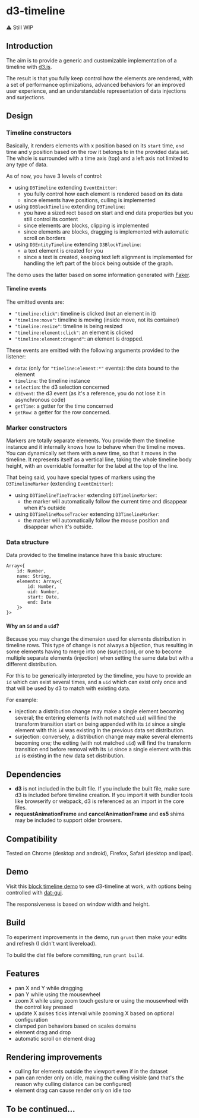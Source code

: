 # d3-timeline

:warning: Still WIP

## Introduction

The aim is to provide a generic and customizable implementation of a timeline with [d3.js](http://d3js.org/). 

The result is that you fully keep control how the elements are rendered, with a set of performance optimizations, advanced behaviors for an improved user experience, and an understandable representation of data injections and surjections.


## Design

### Timeline constructors

Basically, it renders elements with x position based on its `start` time, `end` time and y position based on the row it belongs to in the provided data set. The whole is surrounded with a time axis (top) and a left axis not limited to any type of data.

As of now, you have 3 levels of control:

 - using `D3Timeline` extending `EventEmitter`: 
   - you fully control how each element is rendered based on its data
   - since elements have positions, culling is implemented
 - using `D3BlockTimeline` extending `D3Timeline`:
   - you have a sized rect based on start and end data properties but you still control its content
   - since elements are blocks, clipping is implemented
   - since elements are blocks, dragging is implemented with automatic scroll on borders
 - using `D3EntityTimeline` extending `D3BlockTimeline`:
   - a text element is created for you
   - since a text is created, keeping text left alignment is implemented for handling the left part of the block being outside of the graph.

The demo uses the latter based on some information generated with [Faker](https://www.npmjs.com/package/Faker).

#### Timeline events

The emitted events are:

 - `"timeline:click"`: timeline is clicked (not an element in it)
 - `"timeline:move"`: timeline is moving (inside move, not its container)
 - `"timeline:resize"`: timeline is being resized
 - `"timeline:element:click"`: an element is clicked
 - `"timeline:element:dragend"`: an element is dropped.

These events are emitted with the following arguments provided to the listener:
 - `data`: (only for `"timeline:element:*"` events): the data bound to the element
 - `timeline`: the timeline instance
 - `selection`: the d3 selection concerned
 - `d3Event`: the d3 event (as it's a reference, you do not lose it in asynchronous code)
 - `getTime`: a getter for the time concerned
 - `getRow`: a getter for the row concerned.

 
### Marker constructors

Markers are totally separate elements. You provide them the timeline instance and it internally knows how to behave when the timeline moves. You can dynamically set them with a new time, so that it moves in the timeline. It represents itself as a vertical line, taking the whole timeline body height, with an overridable formatter for the label at the top of the line.

That being said, you have special types of markers using the `D3TimelineMarker` (extending `EventEmitter`):
 - using `D3TimelineTimeTracker` extending `D3TimelineMarker`:
   - the marker will automatically follow the current time and disappear when it's outside
 - using `D3TimelineMouseTracker` extending `D3TimelineMarker`:
   - the marker will automatically follow the mouse position and disappear when it's outside.


### Data structure

Data provided to the timeline instance have this basic structure:
```JS
Array<{
    id: Number, 
    name: String, 
    elements: Array<{ 
        id: Number, 
        uid: Number, 
        start: Date, 
        end: Date
    }>
}>
```

#### Why an `id` and a `uid`? 

Because you may change the dimension used for elements distribution in timeline rows. This type of change is not always a bijection, thus resulting in some elements having to merge into one (surjection), or one to become multiple separate elements (injection) when setting the same data but with a different distribution. 

For this to be generically interpreted by the timeline, you have to provide an `id` which can exist several times, and a `uid` which can exist only once and that will be used by d3 to match with existing data.

For example:
 - injection: a distribution change may make a single element becoming several; the entering elements (with not matched `uid`) will find the transform transition start on being appended with its `id` since a single element with this `id` was existing in the previous data set distribution.
 - surjection: conversely, a distribution change may make several elements becoming one; the exiting (with not matched `uid`) will find the transform transition end before removal with its `id` since a single element with this `id` is existing in the new data set distribution.


## Dependencies

 - **d3** is not included in the built file. If you include the built file, make sure d3 is included before timeline creation. If you import it with bundler tools like browserify or webpack, d3 is referenced as an import in the core files.
 - **requestAnimationFrame** and **cancelAnimationFrame** and **es5** shims may be included to support older browsers.


## Compatibility

Tested on Chrome (desktop and android), Firefox, Safari (desktop and ipad).


## Demo

Visit this [block timeline demo](http://atondelier.github.io/d3-timeline/) to see d3-timeline at work, with options being controlled with [dat-gui](https://www.npmjs.com/package/dat-gui). 

The responsiveness is based on window width and height.


## Build

To experiment improvements in the demo, run `grunt` then make your edits and refresh (I didn't want livereload).

To build the dist file before committing, run `grunt build`.


## Features

 - pan X and Y while dragging
 - pan Y while using the mousewheel
 - zoom X while using zoom touch gesture or using the mousewheel with the control key pressed
 - update X axises ticks interval while zooming X based on optional configuration
 - clamped pan behaviors based on scales domains
 - element drag and drop
 - automatic scroll on element drag


## Rendering improvements

 - culling for elements outside the viewport even if in the dataset
 - pan can render only on idle, making the culling visible (and that's the reason why culling distance can be configured)
 - element drag can cause render only on idle too


## To be continued...

